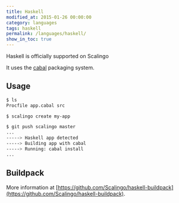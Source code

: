 ```yaml
---
title: Haskell
modified_at: 2015-01-26 00:00:00
category: languages
tags: haskell
permalink: /languages/haskell/
show_in_toc: true
---
```


Haskell is officially supported on Scalingo

It uses the [cabal](https://www.haskell.org/cabal/) packaging system.

## Usage

```bash
$ ls
Procfile app.cabal src

$ scalingo create my-app

$ git push scalingo master
...
-----> Haskell app detected
-----> Building app with cabal
-----> Running: cabal install
...
```

## Buildpack

More information at [https://github.com/Scalingo/haskell-buildpack](https://github.com/Scalingo/haskell-buildpack).

